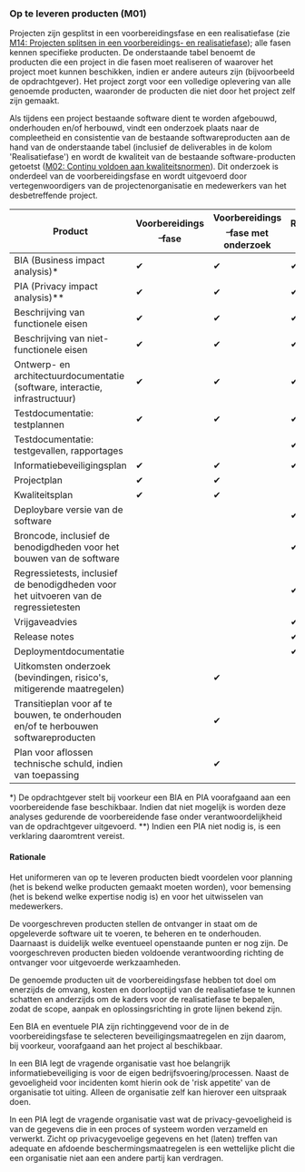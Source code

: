 ### Op te leveren producten (M01)

Projecten zijn gesplitst in een voorbereidingsfase en een realisatiefase (zie [M14: Projecten splitsen in een voorbereidings- en realisatiefase](#projecten-splitsen-in-een-voorbereidings-en-realisatiefase-m14-)); alle fasen kennen specifieke producten. De onderstaande tabel benoemt de producten die een project in die fasen moet realiseren of waarover het project moet kunnen beschikken, indien er andere auteurs zijn (bijvoorbeeld de opdrachtgever). Het project zorgt voor een volledige oplevering van alle genoemde producten, waaronder de producten die niet door het project zelf zijn gemaakt.

Als tijdens een project bestaande software dient te worden afgebouwd, onderhouden en/of herbouwd, vindt een onderzoek plaats naar de compleetheid en consistentie van de bestaande softwareproducten aan de hand van de onderstaande tabel (inclusief de deliverables in de kolom 'Realisatiefase') en wordt de kwaliteit van de bestaande software-producten getoetst ([M02: Continu voldoen aan kwaliteitsnormen](#continu-voldoen-aan-kwaliteitsnormen-m02-)). Dit onderzoek is onderdeel van de voorbereidingsfase en wordt uitgevoerd door vertegenwoordigers van de projectenorganisatie en medewerkers van het desbetreffende project.

| Product                | Voorbereidings᠆fase  | Voorbereidings᠆fase met onderzoek  | Realisatie᠆fase |
|----------------------------------------------------------------------------------------|---|---|---|
| BIA (Business impact analysis)*                                                        | ✔ | ✔ | ✔ |
| PIA (Privacy impact analysis)**                                                        | ✔ | ✔ | ✔ |
| Beschrijving van functionele eisen                                                     | ✔ | ✔ | ✔ |
| Beschrijving van niet-functionele eisen                                                | ✔ | ✔ | ✔ |
| Ontwerp- en architectuurdocumentatie (software, interactie, infrastructuur)            | ✔ | ✔ | ✔ |
| Testdocumentatie: testplannen                                                          | ✔ | ✔ | ✔ |
| Testdocumentatie: testgevallen, rapportages                                            |   |   | ✔ |
| Informatiebeveiligingsplan                                                             | ✔ | ✔ | ✔ |
| Projectplan                                                                            | ✔ | ✔ |   |
| Kwaliteitsplan                                                                         | ✔ | ✔ |   |
| Deploybare versie van de software                                                      |   |   | ✔ |
| Broncode, inclusief de benodigdheden voor het bouwen van de software                   |   |   | ✔ |
| Regressietests, inclusief de benodigdheden voor het uitvoeren van de regressietesten   |   |   | ✔ |
| Vrijgaveadvies                                                                         |   |   | ✔ |
| Release notes                                                                          |   |   | ✔ |
| Deploymentdocumentatie                                                                 |   |   | ✔ |
| Uitkomsten onderzoek (bevindingen, risico's, mitigerende maatregelen)                  |   | ✔ |   |
| Transitieplan voor af te bouwen, te onderhouden en/of te herbouwen softwareproducten   |   | ✔ |   |
| Plan voor aflossen technische schuld, indien van toepassing                            |   | ✔ |   ||

*) De opdrachtgever stelt bij voorkeur een BIA en PIA voorafgaand aan een voorbereidende fase beschikbaar. Indien dat niet mogelijk is worden deze analyses gedurende de voorbereidende fase onder verantwoordelijkheid van de opdrachtgever uitgevoerd.
**) Indien een PIA niet nodig is, is een verklaring daaromtrent vereist.

#### Rationale

Het uniformeren van op te leveren producten biedt voordelen voor planning (het is bekend welke producten gemaakt moeten worden), voor bemensing (het is bekend welke expertise nodig is) en voor het uitwisselen van medewerkers.

De voorgeschreven producten stellen de ontvanger in staat om de opgeleverde software uit te voeren, te beheren en te onderhouden. Daarnaast is duidelijk welke eventueel openstaande punten er nog zijn. De voorgeschreven producten bieden voldoende verantwoording richting de ontvanger voor uitgevoerde werkzaamheden.

De genoemde producten uit de voorbereidingsfase hebben tot doel om enerzijds de omvang, kosten en doorlooptijd van de realisatiefase te kunnen schatten en anderzijds om de kaders voor de realisatiefase te bepalen, zodat de scope, aanpak en oplossingsrichting in grote lijnen bekend zijn.

Een BIA en eventuele PIA zijn richtinggevend voor de in de voorbereidingsfase te selecteren beveiligingsmaatregelen en zijn daarom, bij voorkeur, voorafgaand aan het project al beschikbaar.

In een BIA legt de vragende organisatie vast hoe belangrijk informatiebeveiliging is voor de eigen bedrijfsvoering/processen. Naast de gevoeligheid voor incidenten komt hierin ook de 'risk appetite' van de organisatie tot uiting. Alleen de organisatie zelf kan hierover een uitspraak doen.

In een PIA legt de vragende organisatie vast wat de privacy-gevoeligheid is van de gegevens die in een proces of systeem worden verzameld en verwerkt. Zicht op privacygevoelige gegevens en het (laten) treffen van adequate en afdoende beschermingsmaatregelen is een wettelijke plicht die een organisatie niet aan een andere partij kan verdragen.

